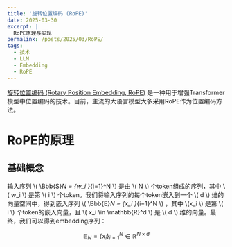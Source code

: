 ```yaml
---
title: '旋转位置编码 (RoPE)'
date: 2025-03-30
excerpt: |
  RoPE原理与实现
permalink: /posts/2025/03/RoPE/
tags:
  - 技术
  - LLM
  - Embedding
  - RoPE
---
```


[旋转位置编码 (Rotary Position Embedding, RoPE)](https://arxiv.org/pdf/2104.09864) 是一种用于增强Transformer模型中位置编码的技术。目前，主流的大语言模型大多采用RoPE作为位置编码方法。

# RoPE的原理

## 基础概念

输入序列 \\( \Bbb{S}_N = \{w_i \}_{i=1}^N \\) 是由 \\( N \\) 个token组成的序列，其中 \\( w_i \\) 是第 \\( i \\) 个token。我们将输入序列的每个token嵌入到一个 \\( d \\) 维的向量空间中，得到嵌入序列 \\( \Bbb{E}_N = \{x_i \}_{i=1}^N \\) ，其中 \\(x_i \\) 是第 \\( i \\) 个token的嵌入向量，且 \\( x_i \in \mathbb{R}^d \\) 是 \\( d \\) 维的向量。最终，我们可以得到embedding序列：

$$
\mathbb{E}_N = \{x_i \}_{i=1}^N \in \mathbb{R}^{N \times d}
$$

